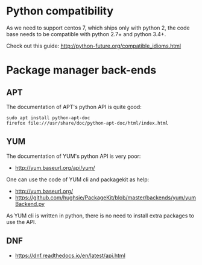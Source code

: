 # Python  compatibility

As we need to support centos 7, which ships only with python 2, the code base needs
to be compatible with python 2.7+ and python 3.4+.

Check out this guide: http://python-future.org/compatible_idioms.html

# Package manager back-ends

## APT

The documentation of APT's python API is quite good:

```
sudo apt install python-apt-doc
firefox file:///usr/share/doc/python-apt-doc/html/index.html
```

## YUM

The documentation of YUM's python API is very poor:

- http://yum.baseurl.org/api/yum/

One can use the code of YUM cli and packagekit as help:

- http://yum.baseurl.org/
- https://github.com/hughsie/PackageKit/blob/master/backends/yum/yumBackend.py

As YUM cli is written in python, there is no need to install extra packages to use the API.

## DNF

- https://dnf.readthedocs.io/en/latest/api.html